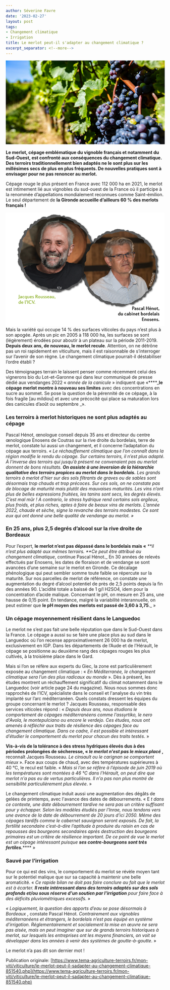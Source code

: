 ```yaml
---
author: Séverine Favre
date: '2023-02-27'
layout: post
tags:
- Changement climatique
- Irrigation
title: Le merlot peut-il s'adapter au changement climatique ?
excerpt_separator: <!--more-->
---
```


![](/assets/cf83e5006ae8e3da4d8d04886b9f449c.jpg)



**Le merlot, cépage emblématique du vignoble français et notamment du Sud-Ouest, est confronté aux conséquences du changement climatique. Des terroirs traditionnellement bien adaptés ne le sont plus sur les millésimes secs de plus en plus fréquents. De nouvelles pratiques sont à envisager pour ne pas renoncer au merlot.**


<!--more-->
Cépage rouge le plus présent en France avec 112 000 ha en 2021, le merlot est intimement lié aux vignobles du sud-ouest de la France où il participe à la renommée d’appellations mondialement reconnues comme Saint-émilion. Le seul département de **la Gironde accueille d’ailleurs 60 % des merlots français !**

![](/assets/0c61e6f15770175085bbddc8baac5ab9.png) Mais la variété qui occupe 14 % des surfaces viticoles du pays n’est plus à son apogée. Après un pic en 2005 à 118 000 ha, les surfaces se sont (légèrement) érodées pour aboutir à un plateau sur la période 2011-2019. **Depuis deux ans, de nouveau, le merlot recule**. Attention, on ne détrône pas un roi rapidement en viticulture, mais il est raisonnable de s’interroger sur l’avenir de son règne. Le changement climatique pourrait-il déstabiliser l’ordre établi ?

Des témoignages terrain le laissent penser comme récemment celui des vignerons bio du Lot-et-Garonne qui dans leur communiqué de presse dédié aux vendanges 2022 «  _année de la canicule_ » indiquent que «****_**le cépage merlot montre à nouveau ses limites** avec des concentrations en sucre au sommet. Se pose la question de la pérennité de ce cépage, à la fois fragile [au mildiou] et avec une précocité qui place sa maturation lors des canicules d’août ou septembre _».

### Les terroirs à merlot historiques ne sont plus adaptés au cépage

Pascal Hénot, œnologue conseil depuis 35 ans et directeur du centre œnologique Enosens de Coutras sur la rive droite du bordelais, terre de merlot, constate lui aussi un changement, et il concerne l’adaptation du cépage aux terroirs. «  _Le réchauffement climatique que l’on connaît dans la région modifie le rendu du cépage. Sur certains terroirs, il n’est plus adapté. À l’inverse des terroirs qui jusqu’à présent ne convenaient pas au merlot donnent de bons résultats. **On assiste à une inversion de la hiérarchie qualitative des terroirs propices au merlot dans le bordelais.** Les grands terroirs à merlot d’hier sur des sols filtrants de graves ou de sables sont désormais trop chauds et trop précoces. Sur ces sols, on ne constate pas de blocage de maturité mais plutôt des mauvaises maturités. Les vins n’ont plus de belles expressions fruitées, les tanins sont secs, les degrés élevés. C’est mal mûr ! A contrario, le stress hydrique rend certains sols argileux, plus froids, et plus riches, aptes à faire de beaux vins de merlots. L’année 2022, chaude et sèche, signe la revanche des terroirs modestes. Ce sont eux qui ont donné une belle qualité de vendange au merlot. »_

### En 25 ans, plus 2,5 degrés d’alcool sur la rive droite de Bordeaux

Pour l’expert, **le merlot n’est pas dépassé dans le bordelais mais «** _**il n’est plus adapté aux mêmes terroirs. **Ce peut être attribué au changement climatique_, continue Pascal Hénot._ En 30 années de relevés effectués par Enosens, les dates de floraison et de vendange se sont avancées d’une semaine sur le merlot en Gironde. Ce décalage phénologique qui peut sembler somme toute faible se répercute sur la maturité. Sur nos parcelles de merlot de référence, on constate une augmentation du degré d’alcool potentiel de près de 2,5 points depuis la fin des années 90. L’acidité totale a baissé de 1 g/l H2SO4, idem pour la concentration d’acide malique. Concernant le pH, on mesure en 25 ans, une hausse de 0,15 point. En tendance, malgré la variabilité interannuelle, on peut estimer que **le pH moyen des merlots est passé de 3,60 à 3,75**._ »

### Un cépage moyennement résilient dans le Languedoc

Le merlot ne s’est pas fait une belle réputation que dans le Sud-Ouest dans la France. Le cépage a aussi su se faire une place plus au sud dans le Languedoc où l’on recense approximativement 26 000 ha de merlot, exclusivement en IGP. Dans les départements de l’Aude et de l’Hérault, le cépage se positionne au deuxième rang des cépages rouges les plus cultivés, à la troisième place dans le Gard.

Mais si l’on se réfère aux experts du Giec, la zone est particulièrement exposée au changement climatique : «  _En Méditerranée, le changement climatique sera l’un des plus radicaux au monde_ ». Dès à présent, les études montrent un réchauffement significatif du climat notamment dans le Languedoc (voir article page 24 du magazine). Nous nous sommes donc rapprochés de l’ICV, spécialiste dans le conseil et l'analyse du vin très implanté sur l’arc méditerranéen. Quels constats dressent les équipes du groupe concernant le merlot ? Jacques Rousseau, responsable des services viticoles répond : «  _Depuis deux ans, nous étudions le comportement de cépages méditerranéens comme l'assyrtiko, le nero d'Avola, le montepulciano ou encore le verdejo. Ces études, nous ont amenés à réfléchir aux traits de résilience des cépages face au changement climatique. Dans ce cadre, il est possible et intéressant d’étudier le comportement du merlot pour chacun des traits testés_. »

**Vis-à-vis de la tolérance à des stress hydriques élevés dus à des périodes prolongées de sécheresse, « _le merlot n'est pas le mieux placé_ ,** reconnaît Jacques Rousseau.  _Le cinsault ou le carignan se comportent mieux_ ». Face aux coups de chaud, avec des températures supérieures à 40 °C, le recul est faible. «  _Mais si l’on se réfère à l’épisode de juin 2019 où les températures sont montées à 46 °C dans l’Hérault, on peut dire que merlot n'a pas eu de vertus particulières. Il n'a pas non plus montré de sensibilité particulièrement plus élevée_. »

Le changement climatique induit aussi une augmentation des dégâts de gelées de printemps, avec l'avance des dates de débourrements. « E _t dans ce contexte, une date débourrement tardive ne sera pas un critère suffisant pour y échapper. Selon les modèles étudiés par l'Inrae, nous tendons vers une avance de la date de débourrement de 20 jours d’ici 2050. Même des cépages tardifs comme le cabernet sauvignon seront exposés. De fait, la fertilité secondaire c’est-à-dire l’aptitude à produire du raisin en cas de repousses des bourgeons secondaires après destruction des bourgeons primaires est un critère de résilience important. De ce point de vue le merlot est un cépage intéressant puisque **ses contre-bourgeons sont très fertiles.**_**** »

### Sauvé par l’irrigation

Pour ce qui est des vins, le comportement du merlot se révèle moyen tant sur le potentiel malique que sur sa capacité à maintenir une belle aromaticité. «  _Ce rapide bilan ne doit pas faire conclure au fait que le merlot est à écarter. **Il reste intéressant dans des terroirs adaptés sur des sols profonds et/ou sous réserve d'un soutien par l'irrigation** pour faire face à des déficits pluviométriques excessifs._ »

 _« Logiquement, la question des apports d’eau se pose désormais à Bordeaux_ , constate Pascal Hénot.  _Contrairement aux vignobles méditerranéens et étrangers, le bordelais n’est pas équipé en système d’irrigation. Réglementairement et socialement la mise en œuvre ne sera pas aisée, mais on peut imaginer que sur de grands terroirs historiques à merlot, sur lesquels les entreprises ont les moyens financiers, on voit se développer dans les années à venir des systèmes de goutte-à-goutte_. »

Le merlot n’a pas dit son dernier mot !


Publication originale: [https://www.tema-agriculture-terroirs.fr/mon-viti/viticulture/le-merlot-peut-il-sadapter-au-changement-climatique-851540.php](https://www.tema-agriculture-terroirs.fr/mon-viti/viticulture/le-merlot-peut-il-sadapter-au-changement-climatique-851540.php)